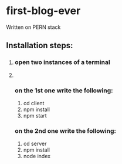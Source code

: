# first-blog-ever

Written on PERN stack

<h2>Installation steps:</h2>
<ol>
<li>
<h3>open two instances of a terminal</h3>
</li>
<li>&nbsp;
<h3>on the 1st one write the following:</h3>
<ol>
  <li>cd client</li>
  <li>npm install</li>
<li>npm start</li>
</ol>

<h3>on the 2nd one write the following:</h3>
<ol>
  <li>cd server</li>
<li>
npm install</li>
<li>node index</li>
</ol>
</li>
</ol>
